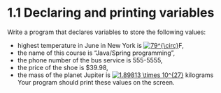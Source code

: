 # 1.1 Declaring and printing variables

Write a program that declares variables to store the following values: 
- highest temperature in June in New York is <a href="https://www.codecogs.com/eqnedit.php?latex=79^{\circ}" target="_blank"><img src="https://latex.codecogs.com/gif.latex?79^{\circ}" title="79^{\circ}" /></a>F, 
- the name of this course is “Java/Spring programming”, 
- the phone number of the bus service is 555-5555, 
- the price of the shoe is $39.98, 
- the mass of the planet Jupiter is <a href="https://www.codecogs.com/eqnedit.php?latex=1.89813&space;\times&space;10^{27}" target="_blank"><img src="https://latex.codecogs.com/gif.latex?1.89813&space;\times&space;10^{27}" title="1.89813 \times 10^{27}" /></a> kilograms
    Your program should print these values on the screen.